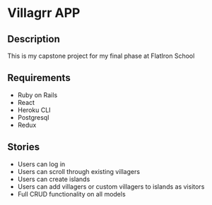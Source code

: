 # Villagrr APP

## Description

This is my capstone project for my final phase at FlatIron School

## Requirements

- Ruby on Rails
- React
- Heroku CLI
- Postgresql
- Redux

## Stories

- Users can log in
- Users can scroll through existing villagers
- Users can create islands
- Users can add villagers or custom villagers to islands as visitors
- Full CRUD functionality on all models
